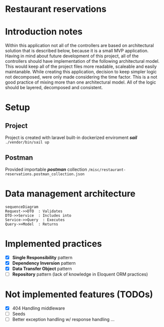# Restaurant reservations

# Introduction notes
Within this application not all of the controllers are based on architectural solution that is described below, because it is a small MVP application.
Having in mind about future development of this project, all of the controllers should have implementation of the following architectural model. This would keep all of the project files more readable, scaleable and easily maintanable. While creating this application, decision to keep simpler logic not decomposed, were only made considering the time factor. This is a not good practice of mixing more than one architectural model. All of the logic should be layered, decomposed and consistent.

# Setup
## Project

Project is created with laravel built-in dockerized enviroment ***sail***
`./vendor/bin/sail up`

## Postman

Provided importable ***postman*** collection
`/misc/restaurant-reservations.postman_collection.json`

# Data management architecture

```mermaid
sequenceDiagram
Request->>DTO  : Validates
DTO->>Service  : Includes into
Service->>Query  : Executes
Query->>Model  : Returns
```

# Implemented practices

- [x] **Single Responsibility** pattern
- [x] **Dependency Inversion** pattern
- [x] **Data Transfer Object** pattern
- [ ] **Repository** pattern (lack of knowledge in Eloquent ORM practices)

# Not implemented features (TODOs)
- [x] 404 Handling middleware
- [ ] Seeds
- [ ] Better exception handling w/ response handling
...